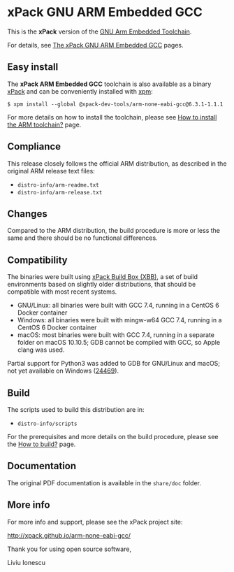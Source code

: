 # xPack GNU ARM Embedded GCC

This is the **xPack** version of the 
[GNU Arm Embedded Toolchain](https://developer.arm.com/open-source/gnu-toolchain/gnu-rm).

For details, see 
[The xPack GNU ARM Embedded GCC](https://xpack.github.io/arm-none-eabi-gcc/) pages.

## Easy install

The **xPack ARM Embedded GCC** toolchain is also available as a 
binary [xPack](https://www.npmjs.com/package/@xpack-dev-tools/arm-none-eabi-gcc) 
and can be conveniently installed with [xpm](https://www.npmjs.com/package/xpm):

```console
$ xpm install --global @xpack-dev-tools/arm-none-eabi-gcc@6.3.1-1.1.1
```

For more details on how to install the toolchain, please see 
[How to install the ARM toolchain?](http://gnu-mcu-eclipse.github.io/toolchain/arm/install/) page.

## Compliance

This release closely follows the official ARM distribution, as described 
in the original ARM release text files:

- `distro-info/arm-readme.txt`
- `distro-info/arm-release.txt`

## Changes

Compared to the ARM distribution, the build procedure is more or less the 
same and there should be no functional differences.

## Compatibility

The binaries were built using 
[xPack Build Box (XBB)](https://github.com/xpack/xpack-build-box), a set 
of build environments based on slightly older distributions, that should be 
compatible with most recent systems.

- GNU/Linux: all binaries were built with GCC 7.4, running in a CentOS 6 
  Docker container
- Windows: all binaries were built with mingw-w64 GCC 7.4, running in a 
  CentOS 6 Docker container 
- macOS: most binaries were built with GCC 7.4, running in a separate  
  folder on macOS 10.10.5; GDB cannot be compiled with GCC, so Apple 
  clang was used.

Partial support for Python3 was added to GDB for GNU/Linux and macOS; 
not yet available on Windows ([24469](https://sourceware.org/bugzilla/show_bug.cgi?id=24469)).

## Build

The scripts used to build this distribution are in:

- `distro-info/scripts`

For the prerequisites and more details on the build procedure, please see the 
[How to build?](https://github.com/xpack-dev-tools/arm-none-eabi-gcc-xpack/blob/xpack/README-BUILD.md) page. 

## Documentation

The original PDF documentation is available in the `share/doc` folder.

## More info

For more info and support, please see the xPack project site:

  http://xpack.github.io/arm-none-eabi-gcc/

Thank you for using open source software,

Liviu Ionescu


